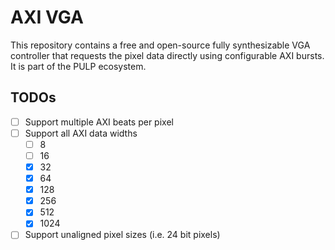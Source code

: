 # AXI VGA

This repository contains a free and open-source fully synthesizable VGA controller
that requests the pixel data directly using configurable AXI bursts. It is part of the PULP ecosystem.

## TODOs
* [ ] Support multiple AXI beats per pixel
* [ ] Support all AXI data widths
  * [ ] 8
  * [ ] 16
  * [x] 32
  * [x] 64
  * [x] 128
  * [x] 256
  * [x] 512
  * [x] 1024
* [ ] Support unaligned pixel sizes (i.e. 24 bit pixels)
